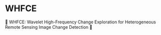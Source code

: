 # WHFCE
🚧 WHFCE: Wavelet High-Frequency Change Exploration for Heterogeneous Remote Sensing Image Change Detection 🚧
